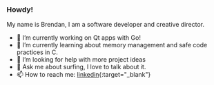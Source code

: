 ### Howdy!

My name is Brendan, I am a software developer and creative director. 

- 🔭 I’m currently working on Qt apps with Go! 
- 🌱 I’m currently learning about memory management and safe code practices in C. 
- 🤔 I’m looking for help with more project ideas 
- 💬 Ask me about surfing, I love to talk about it.
- 📫 How to reach me: [linkedin](https://www.linkedin.com/in/brendancreates){:target="_blank"}

